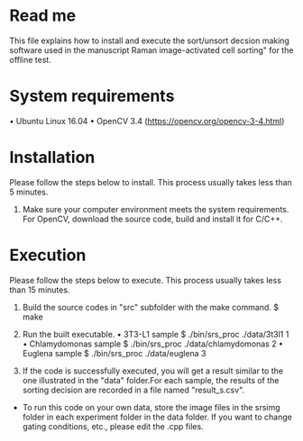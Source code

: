 # Read me

This file explains how to install and execute the sort/unsort decsion making software used in the manuscript Raman image-activated cell sorting" for the offline test.  

# System requirements

  • Ubuntu Linux 16.04
  • OpenCV 3.4 (https://opencv.org/opencv-3-4.html)

# Installation

Please follow the steps below to install. This process usually takes less than 5 minutes.

1. Make sure your computer environment meets the system requirements.
  For OpenCV, download the source code, build and install it for C/C++.


# Execution

Please follow the steps below to execute. This process usually takes less than 15 minutes.
 
1. Build the source codes in "src" subfolder with the make command.
    $ make
     
2. Run the built executable. 
    • 3T3-L1 sample
	  $ ./bin/srs_proc ./data/3t3l1 1
    • Chlamydomonas sample
	  $ ./bin/srs_proc ./data/chlamydomonas 2
	• Euglena sample
	  $ ./bin/srs_proc ./data/euglena 3

3. If the code is successfully executed, you will get a result similar to the one illustrated in the "data" folder.For each sample, the results of the sorting decision are recorded in a file named "result_s.csv". 

- To run this code on your own data, store the image files in the srsimg folder in each experiment folder in the data folder. If you want to change gating conditions, etc., please edit the .cpp files.

